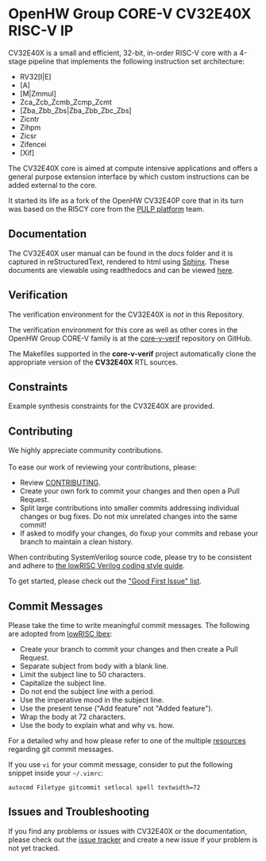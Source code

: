# OpenHW Group CORE-V CV32E40X RISC-V IP

CV32E40X is a small and efficient, 32-bit, in-order RISC-V core with a 4-stage pipeline that implements the following instruction set architecture:

* RV32[I|E]
* [A]
* [M|Zmmul]
* Zca_Zcb_Zcmb_Zcmp_Zcmt
* [Zba_Zbb_Zbs|Zba_Zbb_Zbc_Zbs]
* Zicntr
* Zihpm
* Zicsr
* Zifencei
* [Xif]

The CV32E40X core is aimed
at compute intensive applications and offers a general purpose extension interface by which custom instructions
can be added external to the core.

It started its life as a fork of the OpenHW CV32E40P core that in its turn was based on the RI5CY core from
the [PULP platform](https://www.pulp-platform.org/) team.

## Documentation

The CV32E40X user manual can be found in the _docs_ folder and it is
captured in reStructuredText, rendered to html using [Sphinx](https://docs.readthedocs.io/en/stable/intro/getting-started-with-sphinx.html).
These documents are viewable using readthedocs and can be viewed [here](https://docs.openhwgroup.org/projects/cv32e40x-user-manual/en/latest/).

## Verification
The verification environment for the CV32E40X is _not_ in this Repository.

The verification environment for this core as well as other cores in the OpenHW Group CORE-V family is at the
[core-v-verif](https://github.com/openhwgroup/core-v-verif) repository on GitHub.

The Makefiles supported in the **core-v-verif** project automatically clone the appropriate version of the **CV32E40X**  RTL sources.

## Constraints
Example synthesis constraints for the CV32E40X are provided.

## Contributing
We highly appreciate community contributions.
<br><br>To ease our work of reviewing your contributions, please:

* Review [CONTRIBUTING](https://github.com/openhwgroup/cv32e40x/blob/master/CONTRIBUTING.md).
* Create your own fork to commit your changes and then open a Pull Request.
* Split large contributions into smaller commits addressing individual changes or bug fixes. Do not
  mix unrelated changes into the same commit!
* If asked to modify your changes, do fixup your commits and rebase your branch to maintain a
  clean history.

When contributing SystemVerilog source code, please try to be consistent and adhere to [the lowRISC Verilog
coding style guide](https://github.com/lowRISC/style-guides/blob/master/VerilogCodingStyle.md).

To get started, please check out the ["Good First Issue"
 list](https://github.com/openhwgroup/cv32e40x/issues?q=is%3Aissue+is%3Aopen+-label%3Astatus%3Aresolved+label%3A%22good+first+issue%22).

## Commit Messages
Please take the time to write meaningful commit messages.
The following are adopted from [lowRISC Ibex](https://github.com/lowrisc/ibex/blob/master/CONTRIBUTING.md):

- Create your branch to commit your changes and then create a Pull Request.
- Separate subject from body with a blank line.
- Limit the subject line to 50 characters.
- Capitalize the subject line.
- Do not end the subject line with a period.
- Use the imperative mood in the subject line.
- Use the present tense ("Add feature" not "Added feature").
- Wrap the body at 72 characters.
- Use the body to explain what and why vs. how.

For a detailed why and how please refer to one of the multiple [resources](https://chris.beams.io/posts/git-commit/) regarding git commit messages.

If you use `vi` for your commit message, consider to put the following snippet inside your `~/.vimrc`:

```
autocmd Filetype gitcommit setlocal spell textwidth=72
```

## Issues and Troubleshooting
If you find any problems or issues with CV32E40X or the documentation, please check out the [issue
 tracker](https://github.com/openhwgroup/cv32e40x/issues) and create a new issue if your problem is
not yet tracked.
